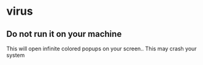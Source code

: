 # virus
## Do not run it on your machine
This will open infinite colored popups on your screen..
This may crash your system

